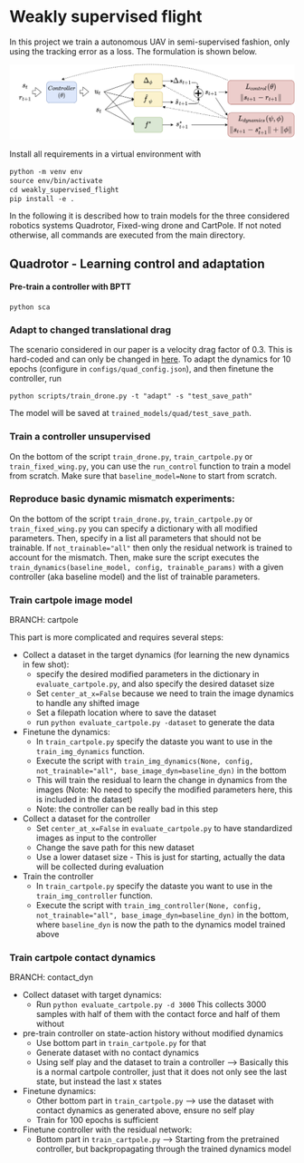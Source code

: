 # Weakly supervised flight

In this project we train a autonomous UAV in semi-supervised fashion, only using the tracking error as a loss. The formulation is shown below.

![Learning paradigm](assets/paradigm.png)

Install all requirements in a virtual environment with 

```
python -m venv env
source env/bin/activate
cd weakly_supervised_flight
pip install -e .
```

In the following it is described how to train models for the three considered robotics systems Quadrotor, Fixed-wing drone and CartPole. If not noted otherwise, all commands are executed from the main directory.

## Quadrotor - Learning control and adaptation

#### Pre-train a controller with BPTT
```
python sca
```

### Adapt to changed translational drag
The scenario considered in our paper is a velocity drag factor of 0.3. This is hard-coded and can only be changed in [here](scripts/train_drone.py). To adapt the dynamics for 10 epochs (configure in `configs/quad_config.json`), and then finetune the controller, run
```
python scripts/train_drone.py -t "adapt" -s "test_save_path"
```
The model will be saved at `trained_models/quad/test_save_path`. 

### Train a controller unsupervised

On the bottom of the script `train_drone.py`, `train_cartpole.py` or `train_fixed_wing.py`, you can use the `run_control` function to train a model from scratch. Make sure that `baseline_model=None` to start from scratch.

### Reproduce basic dynamic mismatch experiments:

On the bottom of the script `train_drone.py`, `train_cartpole.py` or `train_fixed_wing.py` you can specify a dictionary with all modified parameters. Then, specify in a list all parameters that should not be trainable. If `not_trainable="all"` then only the residual network is trained to account for the mismatch. 
Then, make sure the script executes the `train_dynamics(baseline_model, config, trainable_params)` with a given controller (aka baseline model) and the list of trainable parameters.


### Train cartpole image model

BRANCH: cartpole

This part is more complicated and requires several steps:
* Collect a dataset in the target dynamics (for learning the new dynamics in few shot):
    * specify the desired modified parameters in the dictionary in `evaluate_cartpole.py`, and also specify the desired dataset size
    * Set `center_at_x=False` because we need to train the image dynamics to handle any shifted image
    * Set a filepath location where to save the dataset
    * run `python evaluate_cartpole.py -dataset` to generate the data
* Finetune the dynamics:
    * In `train_cartpole.py` specify the dataste you want to use in the `train_img_dynamics` function.
    * Execute the script with `train_img_dynamics(None, config, not_trainable="all", base_image_dyn=baseline_dyn)` in the bottom
    * This will train the residual to learn the change in dynamics from the images (Note: No need to specify the modified parameters here, this is included in the dataset)
    * Note: the controller can be really bad in this step
* Collect a dataset for the controller
    * Set `center_at_x=False` in `evaluate_cartpole.py` to have standardized images as input to the controller
    * Change the save path for this new dataset
    * Use a lower dataset size - This is just for starting, actually the data will be collected during evaluation
* Train the controller
    * In `train_cartpole.py` specify the dataste you want to use in the `train_img_controller` function.
    * Execute the script with `train_img_controller(None, config, not_trainable="all", base_image_dyn=baseline_dyn)` in the bottom, where `baseline_dyn` is now the path to the dynamics model trained above


### Train cartpole contact dynamics

BRANCH: contact_dyn

* Collect dataset with target dynamics:
    * Run `python evaluate_cartpole.py -d 3000` This collects 3000 samples with half of them with the contact force and half of them without
* pre-train controller on state-action history without modified dynamics
    * Use bottom part in `train_cartpole.py` for that
    * Generate dataset with no contact dynamics
    * Using self play and the dataset to train a controller --> Basically this is a normal cartpole controller, just that it does not only see the last state, but instead the last x states
* Finetune dynamics:
    * Other bottom part in `train_cartpole.py` --> use the dataset with contact dynamics as generated above, ensure no self play
    * Train for 100 epochs is sufficient
* Finetune controller with the residual network:
    * Bottom part in `train_cartpole.py` --> Starting from the pretrained controller, but backpropagating through the trained dynamics model